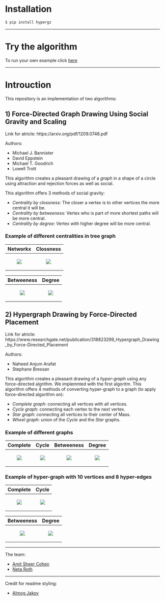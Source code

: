 # Installation
``` sh
$ pip install hypergz
```

-----------

<h1> Try the algorithm </h1>

To run your own example click [here](http://amitsheer.pythonanywhere.com/)

-----------

<h1> Introuction </h1>
This repository is an implementation of two algorithms:
<h2> 1) Force-Directed Graph Drawing Using Social Gravity and Scaling </h2>
Link for atricle: https://arxiv.org/pdf/1209.0748.pdf

Authors: 
  - Michael J. Bannister
  - David Eppstein
  - Michael T. Goodrich
  - Lowell Trott

This algorithm creates a pleasant drawing of a _graph_ in a shape of a circle using attraction and rejection forces as well as social.

This algorithm offers 3 methods of social gravity:

  - _Centrality by clossness:_ The closer a vertex is to other vertices the more central it will be.
  - _Centrality by betweeness:_ Vertex who is part of more shortest paths will be more central.
  - _Centrality by degree:_ Vertex with higher degree will be more central.
 
 <h3> Example of different centralities in tree graph </h3>

| Networkx | Clossness |
| ------------- | ------------- |
| <p align="center"><img src="https://user-images.githubusercontent.com/69470263/173134761-2e94912a-471b-4ed2-9f76-f09bfb31cff8.png"/></p>  | <p align="center"><img src="https://user-images.githubusercontent.com/69470263/173134856-da240d0e-fa77-4545-bfcb-4d68d932e88a.png"/></p>  |

| Betweeness | Degree |
| ------------- | ------------- |
| <p align="center"><img src="https://user-images.githubusercontent.com/69470263/173134909-6a92e31e-6ca3-4c01-9c58-264f64ee2077.png"/></p>  | <p align="center"><img src="https://user-images.githubusercontent.com/69470263/173134954-3b4820a2-ac2d-4a7d-94c2-e7febfa6cbeb.png"/></p>  |

<h2> 2) Hypergraph Drawing by Force-Directed Placement </h2>
Link for atricle: https://www.researchgate.net/publication/318823299_Hypergraph_Drawing_by_Force-Directed_Placement

Authors: 
  - Naheed Anjum Arafat
  - Stephane Bressan

This algorithm creates a pleasant drawing of a _hyper-graph_ using any force-directed algrithm.
We implemnted with the first algoritm.
This algorithm offers 4 methods of converting hyper-graph to a graph (to apply force-directed algorithm on):
  - _Complete graph_: connecting all vertices with all vertices.
  - _Cycle graph_: connecting each vertex to the next vertex.
  - _Star graph_: connecting all vertices to their center of Mass.
  - _Wheel graph_: union of the _Cycle_ and the _Star_ graphs.
  
 <h3> Example of different graphs </h3>

| Complete | Cycle | Betweeness | Degree |
| ------------- | ------------- | ------------- | ------------- |
| <p align="center"><img src="https://user-images.githubusercontent.com/69470263/173139564-b3678721-5bb2-4911-b5ef-8a12c33e3fb2.png"/></p>  | <p align="center"><img src="https://user-images.githubusercontent.com/69470263/173139724-585d2cd5-f741-48b5-81b7-c5f1ea90fa48.png"/></p>  | <p align="center"><img src="https://user-images.githubusercontent.com/69470263/173139829-92926912-673a-4ae7-981a-e8abd29a1db8.png"/></p>  | <p align="center"><img src="https://user-images.githubusercontent.com/69470263/173139911-ff300e17-5590-4117-b510-8d540b4fea7b.png"/></p>  |

 <h3> Example of hyper-graph with 10 vertices and 8 hyper-edges </h3>

| Complete | Cycle |
| ------------- | ------------- |
| <p align="center"><img src="https://user-images.githubusercontent.com/69470263/173141603-a3d4c2c8-a055-46da-81f5-7fe2a4c96b91.png"/></p>  | <p align="center"><img src="https://user-images.githubusercontent.com/69470263/173141670-b385241a-e319-4690-baf2-f2585df90115.png"/></p>  |

| Betweeness | Degree |
| ------------- | ------------- |
| <p align="center"><img src="https://user-images.githubusercontent.com/69470263/173141748-caf4f22a-163d-42e0-b75e-551a23d72c7b.png"/></p>  | <p align="center"><img src="https://user-images.githubusercontent.com/69470263/173141799-cdeeb944-b37b-48ab-ab18-1bfb9d4954d7.png"/></p>  |

-----------
The team:
  - [Amit Sheer Cohen](https://github.com/AmitSheer)
  - [Neta Roth](https://github.com/neta-r)
 
 ---------
 Credit for readme styling:
  - [Almog Jakov](https://github.com/AlmogJakov)

